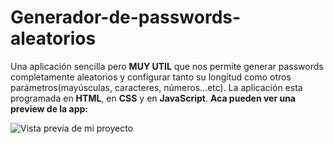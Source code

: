 # Generador-de-passwords-aleatorios
Una aplicación sencilla pero **MUY UTIL** que nos permite generar passwords completamente aleatorios y configurar tanto su longitud como otros parámetros(mayúsculas, caracteres, números...etc). La aplicación esta programada en **HTML**, en **CSS** y en **JavaScript**. **Aca pueden ver una preview de la app:**

![Vista previa de mi proyecto](https://i.ibb.co/DkdXzmf/generador-de-passwords-aleatorios-ezgif-com-video-to-gif-converter.gif)
